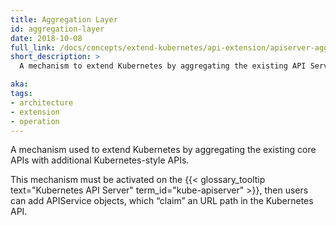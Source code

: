```yaml
---
title: Aggregation Layer
id: aggregation-layer
date: 2018-10-08
full_link: /docs/concepts/extend-kubernetes/api-extension/apiserver-aggregation/
short_description: >
  A mechanism to extend Kubernetes by aggregating the existing API Server with additional Kubernetes-style APIs servers

aka: 
tags:
- architecture
- extension
- operation
---
```

 A mechanism used to extend Kubernetes by aggregating the existing core APIs with additional Kubernetes-style APIs.

<!--more--> 

This mechanism must be activated on the {{< glossary_tooltip text="Kubernetes API Server" term_id="kube-apiserver" >}}, then users can add APIService objects, which “claim” an URL path in the Kubernetes API.

